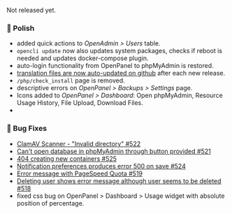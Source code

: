 Not released yet.

### 💅 Polish
- added quick actions to *OpenAdmin > Users* table.
- `opencli update` now also updates system packages, checks if reboot is needed and updates docker-compose plugin.
- auto-login functionality from OpenPanel to phpMyAdmin is restored.
- [translation files are now auto-updated on github](https://github.com/stefanpejcic/openPanel-translations) after each new release.
- `/php/check_install` page is removed.
- descriptive errors on *OpenPanel > Backups > Settings* page.
- Icons added to *OpenPanel > Dashboard*: Open phpMyAdmin, Resource Usage History, File Upload, Download Files.
- 

### 🐛 Bug Fixes
- [ClamAV Scanner - "Invalid directory" #522](https://github.com/stefanpejcic/OpenPanel/issues/522)
- [Can't open database in phpMyAdmin through button provided #521](https://github.com/stefanpejcic/OpenPanel/issues/521)
- [404 creating new containers #525](https://github.com/stefanpejcic/OpenPanel/issues/525)
- [Notification preferences produces error 500 on save #524](https://github.com/stefanpejcic/OpenPanel/issues/524)
- [Error message with PageSpeed Quota #519](https://github.com/stefanpejcic/OpenPanel/issues/519)
- [Deleting user shows error message although user seems to be deleted #518](https://github.com/stefanpejcic/OpenPanel/issues/518#issuecomment-2993597415)
- fixed css bug on OpenPanel > Dashboard > Usage widget with absolute position of percentage.

